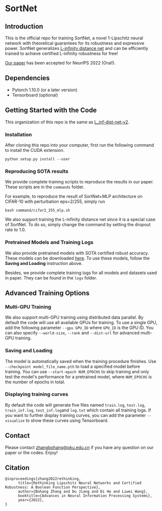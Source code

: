 # SortNet

## Introduction

This is the official repo for training SortNet, a novel 1-Lipschitz neural network with theoretical guarantees for its robustness and expressive power. SortNet generalizes [L-infinity distance net](https://github.com/zbh2047/L_inf-dist-net) and can be efficiently trained to achieve certified L-infinity robustness for free!

[Our paper](https://arxiv.org/abs/2210.01787) has been accepted for NeurIPS 2022 (Oral!).

## Dependencies

- Pytorch 1.10.0 (or a later version)
- Tensorboard (optional)


## Getting Started with the Code

This organization of this repo is the same as [L_inf-dist-net-v2](https://github.com/zbh2047/L_inf-dist-net-v2).

### Installation

After cloning this repo into your computer, first run the following command to install the CUDA extension.

```
python setup.py install --user
```

### Reproducing SOTA results

We provide complete training scripts to reproduce the results in our paper. These scripts are in the `commands` folder. 

For example, to reproduce the result of SortNet+MLP architecture on CIFAR-10 with perturbation eps=2/255, simply run

```
bash command/cifar2_255_mlp.sh
```

We also support training the L-infinity distance net since it is a special case of SortNet. To do so, simply change the command by setting the dropout rate to 1.0.



### Pretrained Models and Training Logs

We also provide pretrained models with SOTA certified robust accuracy. These models can be downloaded [here](https://drive.google.com/drive/folders/1zIcnkcm48jtzndWREmJXLhqWtWtcG9wk?usp=sharing). To use these models, follow the **Saving and Loading** instruction above.

Besides, we provide complete training logs for all models and datasets used in paper. They can be found in the `logs` folder.


## Advanced Training Options

### Multi-GPU Training

We also support multi-GPU training using distributed data parallel. By default the code will use all available GPUs for training. To use a single GPU, add the following parameter `--gpu GPU_ID` where `GPU_ID` is the GPU ID. You can also specify `--world-size`, `--rank` and `--dist-url` for advanced multi-GPU training.

### Saving and Loading

The model is automatically saved when the training procedure finishes. Use `--checkpoint model_file_name.pth` to load a specified model before training. You can use `--start-epoch NUM_EPOCHS` to skip training and only test the model's performance for a pretrained model, where `NUM_EPOCHS` is the number of epochs in total.

### Displaying training curves

By default the code will generate five files named `train.log`, `test.log`,  `train_inf.log`, `test_inf.log`and `log.txt` which contain all training logs. If you want to further display training curves, you can add the parameter `--visualize` to show these curves using Tensorboard. 


## Contact

Please contact [zhangbohang@pku.edu.cn](zhangbohang@pku.edu.cn)  if you have any question on our paper or the codes. Enjoy! 



## Citation

```
@inproceedings{zhang2022rethinking,
      title={Rethinking Lipschitz Neural Networks and Certified Robustness: A Boolean Function Perspective}, 
      author={Bohang Zhang and Du Jiang and Di He and Liwei Wang},
      booktitle={Advances in Neural Information Processing Systems},
      year={2022},
}
```

